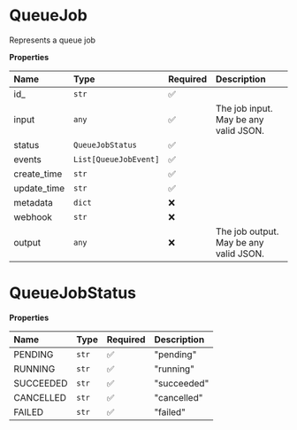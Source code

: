 # QueueJob

Represents a queue job

**Properties**

| Name        | Type                  | Required | Description                            |
| :---------- | :-------------------- | :------- | :------------------------------------- |
| id\_        | `str`                 | ✅       |                                        |
| input       | `any`                 | ✅       | The job input. May be any valid JSON.  |
| status      | `QueueJobStatus`      | ✅       |                                        |
| events      | `List[QueueJobEvent]` | ✅       |                                        |
| create_time | `str`                 | ✅       |                                        |
| update_time | `str`                 | ✅       |                                        |
| metadata    | `dict`                | ❌       |                                        |
| webhook     | `str`                 | ❌       |                                        |
| output      | `any`                 | ❌       | The job output. May be any valid JSON. |

# QueueJobStatus

**Properties**

| Name      | Type  | Required | Description |
| :-------- | :---- | :------- | :---------- |
| PENDING   | `str` | ✅       | "pending"   |
| RUNNING   | `str` | ✅       | "running"   |
| SUCCEEDED | `str` | ✅       | "succeeded" |
| CANCELLED | `str` | ✅       | "cancelled" |
| FAILED    | `str` | ✅       | "failed"    |
